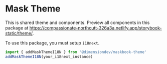 # Mask Theme

This is shared theme and components. Preview all components in this package at <https://compassionate-northcutt-326a3a.netlify.app/storybook-static/theme/>.

To use this package, you must setup `i18next`.

```ts
import { addMaskThemeI18N } from '@dimensiondev/maskbook-theme'
addMaskThemeI18N(your_i18next_instance)
```
